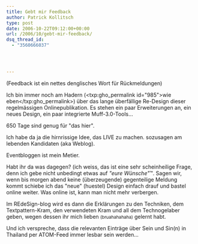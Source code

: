 ```yaml
---
title: Gebt mir Feedback
author: Patrick Kollitsch
type: post
date: 2006-10-22T09:12:00+00:00
url: /2006/10/gebt-mir-feedback/
dsq_thread_id:
  - "3560666037"




---
```

(Feedback ist ein nettes denglisches Wort f&uuml;r R&uuml;ckmeldungen)

Ich bin immer noch am Hadern (<txp:gho_permalink id="985">wie eben</txp:gho_permalink>) &uuml;ber das lange &uuml;berf&auml;llige Re-Design dieser regelm&auml;ssigen Onlinepublikation. Es stehen ein paar Erweiterungen an, ein neues Design, ein paar integrierte Muff-3.0-Tools... 

650 Tage sind genug f&uuml;r "das hier".

Ich habe da ja die hirnrissige Idee, das LIVE zu machen. sozusagen am lebenden Kandidaten (aka Weblog).

Eventbloggen ist mein Metier.

Habt ihr da was dagegen? (ich weiss, das ist eine sehr scheinheilige Frage, denn ich gebe nicht unbedingt etwas auf _"eure W&uuml;nsche"_&trade;. Sagen wir, wenn bis morgen abend keine (&uuml;berzeugende) gegenteilige Meldung kommt schiebe ich das "neue" (huestel) Design einfach drauf und bastel online weiter. Was online ist, kann man nicht mehr verbergen.

Im REdeSign-blog wird es dann die Erkl&auml;rungen zu den Techniken, dem Textpattern-Kram, den verwendeten Kram und all dem Technogelaber geben, wegen dessen ihr mich lieben <small>(bruahahahaha)</small> gelernt habt.

Und ich verspreche, dass die relevanten Eintr&auml;ge &uuml;ber Sein und Sin(n) in Thailand per ATOM-Feed immer lesbar sein werden...